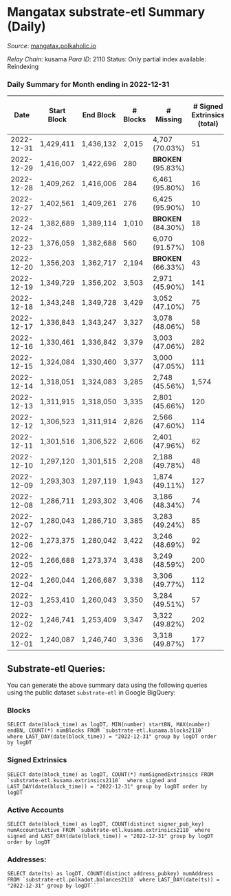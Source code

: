 # Mangatax substrate-etl Summary (Daily)

_Source_: [mangatax.polkaholic.io](https://mangatax.polkaholic.io)

*Relay Chain*: kusama
*Para ID*: 2110
Status: Only partial index available: Reindexing


### Daily Summary for Month ending in 2022-12-31


| Date | Start Block | End Block | # Blocks | # Missing | # Signed Extrinsics (total) | # Active Accounts | # Addresses with Balances | # Events | # Transfers | # XCM Transfers In | # XCM Transfers Out |
| ---- | ----------- | --------- | -------- | --------- | --------------------------- | ----------------- | ------------------------- | -------- | ----------- | ------------------ | ------------------- |
| 2022-12-31 | 1,429,411 | 1,436,132 | 2,015 | 4,707 (70.03%) | 51 | 11 | 1,476 | 4,197 |   | 5 ($0.81) |   |
| 2022-12-29 | 1,416,007 | 1,422,696 | 280 |  **BROKEN** (95.83%) |  |  |  | 560 |   | 8 ($528.43) |   |
| 2022-12-28 | 1,409,262 | 1,416,006 | 284 | 6,461 (95.80%) | 16 | 2 |  | 595 |   | 14 ($4,678.41) |   |
| 2022-12-27 | 1,402,561 | 1,409,261 | 276 | 6,425 (95.90%) | 10 | 2 |  | 570 |   | 13 ($721.03) |   |
| 2022-12-24 | 1,382,689 | 1,389,114 | 1,010 |  **BROKEN** (84.30%) | 18 | 5 |  | 2,140 |   | 15 ($3,182.69) | 1  |
| 2022-12-23 | 1,376,059 | 1,382,688 | 560 | 6,070 (91.57%) | 108 | 21 |  | 1,367 | 1  | 45 ($6,005.46) |   |
| 2022-12-20 | 1,356,203 | 1,362,717 | 2,194 |  **BROKEN** (66.33%) | 43 | 11 |  | 4,515 |   | 5 ($383.25) | 5 ($39.58) |
| 2022-12-19 | 1,349,729 | 1,356,202 | 3,503 | 2,971 (45.90%) | 141 | 25 |  | 7,373 | 23  | 7 ($37.71) |   |
| 2022-12-18 | 1,343,248 | 1,349,728 | 3,429 | 3,052 (47.10%) | 75 | 17 | 1,466 | 7,071 |   | 6 ($114.97) | 2 ($79.76) |
| 2022-12-17 | 1,336,843 | 1,343,247 | 3,327 | 3,078 (48.06%) | 58 | 15 | 1,466 | 6,831 |   | 1  |   |
| 2022-12-16 | 1,330,461 | 1,336,842 | 3,379 | 3,003 (47.06%) | 282 | 40 | 1,466 | 7,782 | 45  | 11 ($238.05) | 2 ($23.06) |
| 2022-12-15 | 1,324,084 | 1,330,460 | 3,377 | 3,000 (47.05%) | 111 | 30 | 1,465 | 7,120 | 2  | 7 ($1,061.75) |   |
| 2022-12-14 | 1,318,051 | 1,324,083 | 3,285 | 2,748 (45.56%) | 1,574 | 37 | 1,462 | 8,937 | 89  | 5 ($101.08) |   |
| 2022-12-13 | 1,311,915 | 1,318,050 | 3,335 | 2,801 (45.66%) | 120 | 32 | 1,461 | 7,017 |   | 14 ($821.42) | 6 ($602.59) |
| 2022-12-12 | 1,306,523 | 1,311,914 | 2,826 | 2,566 (47.60%) | 114 | 35 | 1,459 | 5,911 | 2  | 5 ($145.48) | 5 ($519.64) |
| 2022-12-11 | 1,301,516 | 1,306,522 | 2,606 | 2,401 (47.96%) | 62 | 15 |  | 5,473 |   | 5 ($68.09) | 4 ($68.16) |
| 2022-12-10 | 1,297,120 | 1,301,515 | 2,208 | 2,188 (49.78%) | 48 | 15 |  | 4,581 |   | 6 ($120.54) | 6 ($61.49) |
| 2022-12-09 | 1,293,303 | 1,297,119 | 1,943 | 1,874 (49.11%) | 127 | 27 |  | 4,186 |   | 5 ($122.02) | 6 ($1,095.73) |
| 2022-12-08 | 1,286,711 | 1,293,302 | 3,406 | 3,186 (48.34%) | 74 | 22 | 1,455 | 7,044 |   | 9 ($149.78) | 12 ($357.97) |
| 2022-12-07 | 1,280,043 | 1,286,710 | 3,385 | 3,283 (49.24%) | 85 | 28 |  | 7,031 |   | 8 ($27.45) | 8 ($1,346.61) |
| 2022-12-06 | 1,273,375 | 1,280,042 | 3,422 | 3,246 (48.69%) | 92 | 29 |  | 7,146 | 1  | 11 ($15.79) | 7 ($402.15) |
| 2022-12-05 | 1,266,688 | 1,273,374 | 3,438 | 3,249 (48.59%) | 200 | 56 | 1,453 | 7,430 | 1  | 25 ($147.36) | 2 ($46.78) |
| 2022-12-04 | 1,260,044 | 1,266,687 | 3,338 | 3,306 (49.77%) | 112 | 28 |  | 6,974 |   | 11 ($331.15) |   |
| 2022-12-03 | 1,253,410 | 1,260,043 | 3,350 | 3,284 (49.51%) | 57 | 18 |  | 6,932 |   | 5  |   |
| 2022-12-02 | 1,246,741 | 1,253,409 | 3,347 | 3,322 (49.82%) | 202 | 23 |  | 7,209 |   | 8 ($102.96) |   |
| 2022-12-01 | 1,240,087 | 1,246,740 | 3,336 | 3,318 (49.87%) | 177 | 36 |  | 7,134 | 1  | 11 ($277.26) |   |

## Substrate-etl Queries:
You can generate the above summary data using the following queries using the public dataset `substrate-etl` in Google BigQuery:


### Blocks
```
SELECT date(block_time) as logDT, MIN(number) startBN, MAX(number) endBN, COUNT(*) numBlocks FROM `substrate-etl.kusama.blocks2110`  where LAST_DAY(date(block_time)) = "2022-12-31" group by logDT order by logDT
```


### Signed Extrinsics
```
SELECT date(block_time) as logDT, COUNT(*) numSignedExtrinsics FROM `substrate-etl.kusama.extrinsics2110`  where signed and LAST_DAY(date(block_time)) = "2022-12-31" group by logDT order by logDT
```


### Active Accounts
```
SELECT date(block_time) as logDT, COUNT(distinct signer_pub_key) numAccountsActive FROM `substrate-etl.kusama.extrinsics2110` where signed and LAST_DAY(date(block_time)) = "2022-12-31" group by logDT order by logDT
```


### Addresses:
```
SELECT date(ts) as logDT, COUNT(distinct address_pubkey) numAddress FROM `substrate-etl.polkadot.balances2110` where LAST_DAY(date(ts)) = "2022-12-31" group by logDT```


